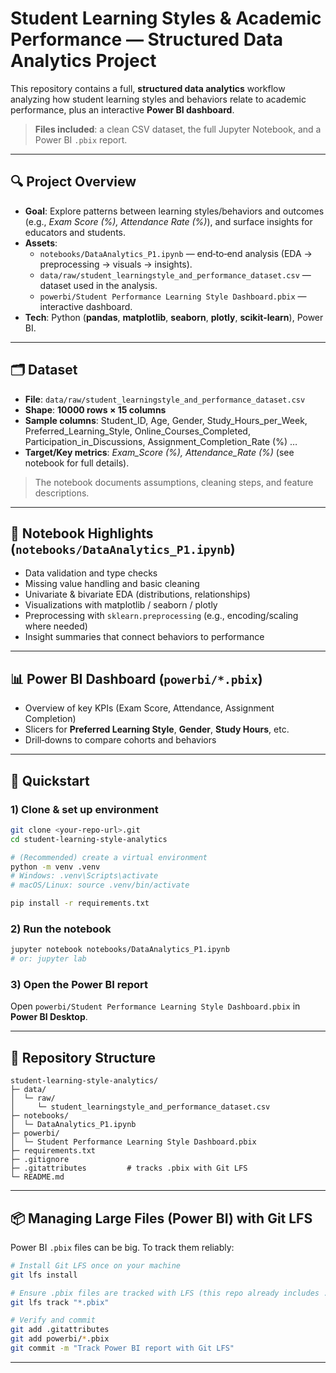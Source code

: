 # Student Learning Styles & Academic Performance — Structured Data Analytics Project

This repository contains a full, **structured data analytics** workflow analyzing how student learning styles and behaviors relate to academic performance, plus an interactive **Power BI dashboard**.

> **Files included**: a clean CSV dataset, the full Jupyter Notebook, and a Power BI `.pbix` report.

---

## 🔍 Project Overview

- **Goal**: Explore patterns between learning styles/behaviors and outcomes (e.g., *Exam Score (%), Attendance Rate (%)*), and surface insights for educators and students.
- **Assets**:
  - `notebooks/DataAnalytics_P1.ipynb` — end‑to‑end analysis (EDA → preprocessing → visuals → insights).
  - `data/raw/student_learningstyle_and_performance_dataset.csv` — dataset used in the analysis.
  - `powerbi/Student Performance Learning Style Dashboard.pbix` — interactive dashboard.
- **Tech**: Python (**pandas**, **matplotlib**, **seaborn**, **plotly**, **scikit‑learn**), Power BI.

---

## 🗂️ Dataset

- **File**: `data/raw/student_learningstyle_and_performance_dataset.csv`
- **Shape**: **10000 rows × 15 columns**
- **Sample columns**: Student_ID, Age, Gender, Study_Hours_per_Week, Preferred_Learning_Style, Online_Courses_Completed, Participation_in_Discussions, Assignment_Completion_Rate (%) …
- **Target/Key metrics**: *Exam_Score (%), Attendance_Rate (%)* (see notebook for full details).

> The notebook documents assumptions, cleaning steps, and feature descriptions.

---

## 📒 Notebook Highlights (`notebooks/DataAnalytics_P1.ipynb`)

- Data validation and type checks
- Missing value handling and basic cleaning
- Univariate & bivariate EDA (distributions, relationships)
- Visualizations with matplotlib / seaborn / plotly
- Preprocessing with `sklearn.preprocessing` (e.g., encoding/scaling where needed)
- Insight summaries that connect behaviors to performance



---

## 📊 Power BI Dashboard (`powerbi/*.pbix`)

- Overview of key KPIs (Exam Score, Attendance, Assignment Completion)
- Slicers for **Preferred Learning Style**, **Gender**, **Study Hours**, etc.
- Drill‑downs to compare cohorts and behaviors



---

## 🚀 Quickstart

### 1) Clone & set up environment

```bash
git clone <your-repo-url>.git
cd student-learning-style-analytics

# (Recommended) create a virtual environment
python -m venv .venv
# Windows: .venv\Scripts\activate
# macOS/Linux: source .venv/bin/activate

pip install -r requirements.txt
```

### 2) Run the notebook

```bash
jupyter notebook notebooks/DataAnalytics_P1.ipynb
# or: jupyter lab
```

### 3) Open the Power BI report

Open `powerbi/Student Performance Learning Style Dashboard.pbix` in **Power BI Desktop**.

---

## 🧱 Repository Structure

```
student-learning-style-analytics/
├─ data/
│  └─ raw/
│     └─ student_learningstyle_and_performance_dataset.csv
├─ notebooks/
│  └─ DataAnalytics_P1.ipynb
├─ powerbi/
│  └─ Student Performance Learning Style Dashboard.pbix                       
├─ requirements.txt
├─ .gitignore
├─ .gitattributes         # tracks .pbix with Git LFS
└─ README.md
```

---

## 📦 Managing Large Files (Power BI) with Git LFS

Power BI `.pbix` files can be big. To track them reliably:

```bash
# Install Git LFS once on your machine
git lfs install

# Ensure .pbix files are tracked with LFS (this repo already includes .gitattributes)
git lfs track "*.pbix"

# Verify and commit
git add .gitattributes
git add powerbi/*.pbix
git commit -m "Track Power BI report with Git LFS"
```

---
